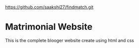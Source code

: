 https://github.com/saakshi27/findmatch.git
# Matrimonial Website
This is the complete blooger website create using html and css
